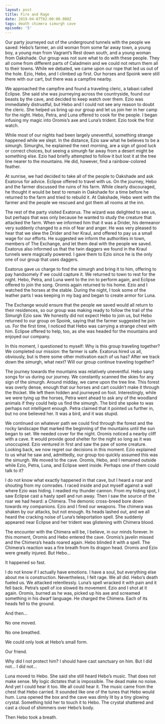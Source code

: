 ```yaml
---
layout: post
title: Fire and Rage
date: 2019-04-07T02:00:00.000Z
tags: death chimera simurgh cave
episode: '5'
---
```

Our party journeyed out of the underground tunnels with the people we saved: Hebo’s farmer, an old woman from some far away town, a young boy, a young man from Vagrant’s Rest down south, and a young woman from Oakshade. Our group was not sure what to do with these people. They all come from different parts of Caladmein and we could not return them all to their towns. While we debated, we came upon our rope that led us out of the hole. Ezio, Hebo, and I climbed up first. Our horses and Spoink were still there with our cart, but there was a campfire nearby.

We approached the campfire and found a traveling cleric, a tabaxi called Eclipse. She said she was journeying across the countryside, found our beasts by the cave, and decided to keep watch over them. Ezio was immediately distrustful, but Hebo and I could not see any reason to doubt the cleric. She helped us bring up our group and let us join her in her camp for the night. Hebo, Petra, and Luna offered to cook for the people. I began infusing my magic into Oromis’s axe and Luna’s trident. Ezio took the first watch.

While most of our nights had been largely uneventful, something strange happened while we slept. In the distance, Ezio saw what he believes to be a simurgh. Simurghs, he explained the next morning, are a sign of good luck or correct choices, but seeing a simurgh far away from a desert might be something else. Ezio had briefly attempted to follow it but lost it at the tree line nearer to the mountains. He did, however, find a rainbow-colored feather. 

At sunrise, we had decided to take all of the people to Oakshade and ask Exatorus for advice. Eclipse offered to travel with us. On the journey, Hebo and the farmer discussed the ruins of his farm. While clearly discouraged, he thought it would be best to remain in Oakshade for a time before he returned to the farm and tried to rebuild it. At Oakshade, Hebo went with the farmer and the people we rescued and got them all rooms at the inn.

The rest of the party visited Exatorus. The wizard was delighted to see us, but perhaps that was only because he wanted to study the creature that attacked the farm. When we informed him that it was a Drider, his demeanor very suddenly changed to a mix of fear and anger. He was very pleased to hear that we slew the Drider and her Kraul, and offered to pay us a small wage for our efforts. He suggested we inform the authorities in town, members of The Exchange, and let them deal with the people we saved. Exatorus also informed us that the twin daggers we found in the Kraul tunnels were magically powered. I gave them to Ezio since he is the only one of our group that uses daggers.

Exatorus gave us charge to find the simurgh and bring it to him, offering to pay handsomely if we could capture it. We returned to town to rest for the night. Hebo, Petra, and Luna went to the inn to perform again, and Eclipse offered to join the song. Oromis again returned to his home. Ezio and I watched the horses at the stable. During the night, I took some of the leather parts I was keeping in my bag and began to create armor for Luna. 

The Exchange would ensure that the people we saved would all return to their residences, so our group was making ready to follow the trail of the Simurgh Ezio saw. We honestly did not expect Hebo to join us, but Hebo returned to our group on Spoink, saying that the farmer suggested he join us. For the first time, I noticed that Hebo was carrying a strange chest with him. Eclipse offered to help, too, as she was headed for the mountains and enjoyed our company. 

In this moment, I questioned to myself: Why is this group traveling together? We completed our mission: the farmer is safe. Exatorus hired us all, obviously, but is there some other motivation each of us has? After we track down the simurgh, what next? Will our group continue traveling together?

The journey towards the mountains was relatively uneventful. Hebo sang songs for us during our journey. We constantly scanned the skies for any sign of the simurgh. Around midday, we came upon the tree line. This forest was overly dense, enough that our horses and cart couldn’t make it through the thicket. We left them hidden and journeyed on foot. Interestingly, while we were tying up the horses, Petra went ahead to ask any of the woodland animals if they could help us find the simurgh. The bird she spoke to was perhaps not intelligent enough. Petra claimed that it pointed us further in, but no one believed her. It was a bird, and it was stupid.

We continued on whatever path we could find through the forest and the rocky landscape that marked the beginning of the mountains until the sun began to set. We needed cover for the night. Oromis noticed a nearby cliff with a cave. It would provide good shelter for the night so long as it was unoccupied. Ezio ventured in first and saw the paw of some creature. Looking back, we now regret our decisions in this moment. Ezio explained to us what he saw and, admittedly, our group too quickly assumed this was the simurgh. We moved to the cave. Oromis, Hebo, and I remained outside while Ezio, Petra, Luna, and Eclipse went inside. Perhaps one of them could talk to it?

I do not know what exactly happened in that cave, but I heard a roar and shouting from my comrades. I raced inside and put myself against a wall where Ezio was hiding. I readied my thunder cannon. From my hiding spot, I saw Eclipse cast a hasty spell and run away. Then I saw the source of the roar we had heard: a Chimera. The demonic cross-breed bore down towards my companions. Ezio and I fired our weapons. The chimera was shaken by our attacks, but not enough. Its heads lashed out, and we all heard the cracking noise of Luna’s teleportation spell. She suddenly appeared near Eclipse and her trident was glistening with Chimera blood.

The encounter with the Chimera will be, I believe, in our minds forever. In this moment, Oromis and Hebo entered the cave. Oromis’s javelin missed and the Chimera’s heads roared again. Hebo blinded it with a spell. The Chimera’s reaction was a fire breath from its dragon head. Oromis and Ezio were greatly injured. But Hebo... 

It happened so fast.

I do not know if I actually have emotions. I have a soul, but everything else about me is construction. Nevertheless, I felt rage. We all did. Hebo’s death fueled us. We attacked relentlessly. Luna’s spell wracked it with pain and it fell back. Petra’s spell of ice slowed its movement. Ezio and I shot at it again. Oromis, burned as he was, picked up his axe and screamed something in his dwarf language. He charged the Chimera. Each of its heads fell to the ground.

And then...

No one moved. 

No one breathed. 

We could only look at Hebo’s small form.

Our friend. 

Why did I not protect him? I should have cast sanctuary on him. But I did not... I did not...

Luna moved to Hebo. She said she still heard Hebo’s music. That does not make sense. My logic dictates that is impossible. The dead make no noise. And yet I could hear it too. We all could hear it. The music came from the chest that Hebo carried. It sounded like one of the tunes that Hebo would hum. Luna opened the box and the cave was dimly lit by a tiny glowing crystal. Something told her to touch it to Hebo. The crystal shattered and cast a cloud of shimmers over Hebo’s body.

Then Hebo took a breath.
